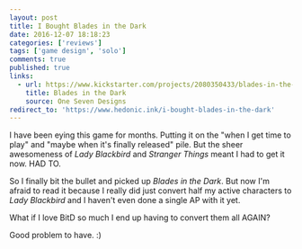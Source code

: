 ```yaml
---
layout: post
title: I Bought Blades in the Dark
date: 2016-12-07 18:18:23
categories: ['reviews']
tags: ['game design', 'solo']
comments: true
published: true
links:
  - url: https://www.kickstarter.com/projects/2080350433/blades-in-the-dark
    title: Blades in the Dark
    source: One Seven Designs
redirect_to: 'https://www.hedonic.ink/i-bought-blades-in-the-dark'
---
```


I have been eying this game for months. Putting it on the "when I get time to play" and "maybe when it's finally released" pile. But the sheer awesomeness of *Lady Blackbird* and *Stranger Things* meant I had to get it now. HAD TO.

So I finally bit the bullet and picked up *Blades in the Dark*. But now I'm afraid to read it because I really did just convert half my active characters to *Lady Blackbird* and I haven't even done a single AP with it yet.

What if I love BitD so much I end up having to convert them all AGAIN?

Good problem to have. :)

<!--more-->
